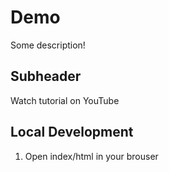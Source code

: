 # Demo

Some description!

## Subheader

Watch tutorial on YouTube

## Local Development

1. Open index/html in your brouser